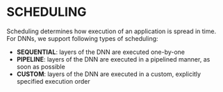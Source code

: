 # SCHEDULING

Scheduling determines how execution of an application is spread in time. For DNNs, we support following types of scheduling:

* **SEQUENTIAL**: layers of the DNN are executed one-by-one
* **PIPELINE**: layers of the DNN are executed in a pipelined manner, as soon as possible
* **CUSTOM**: layers of the DNN are executed in a custom, explicitly specified execution order